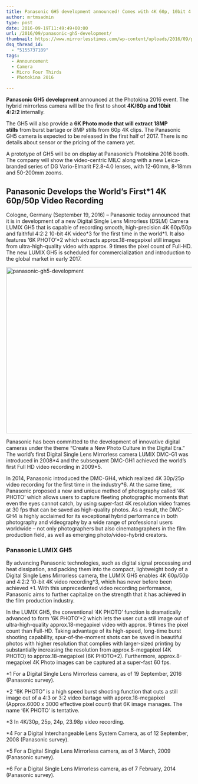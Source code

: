 ```yaml
---
title: Panasonic GH5 development announced! Comes with 4K 60p, 10bit 4:2:2
author: mrtmsadmin
type: post
date: 2016-09-19T11:49:49+00:00
url: /2016/09/panasonic-gh5-development/
thumbnail: https://www.mirrorlesstimes.com/wp-content/uploads/2016/09/panasonic-gh5-development.jpg
dsq_thread_id:
  - "5155737189"
tags:
  - Announcement
  - Camera
  - Micro Four Thirds
  - Photokina 2016

---
```

**Panasonic GH5 development** announced at the Photokina 2016 event. The hybrid mirrorless camera will be the first to shoot **4K/60p and 10bit 4:2:2** internally.

The GH5 will also provide a **6K Photo mode that will extract 18MP stills** from burst bartage or 8MP stills from 60p 4K clips. The Panasonic GH5 camera is expected to be released in the first half of 2017. There is no details about sensor or the pricing of the camera yet.

A prototype of GH5 will be on display at Panasonic’s Photokina 2016 booth. The company will show the video-centric MILC along with a new Leica-branded series of DG Vario-Elmarit F2.8-4.0 lenses, with 12-60mm, 8-18mm and 50-200mm zooms.<!--more-->

## Panasonic Develops the World’s First<span class="green">*1</span> 4K 60p/50p Video Recording

Cologne, Germany (September 19, 2016) – Panasonic today announced that it is in development of a new Digital Single Lens Mirrorless (DSLM) Camera LUMIX GH5 that is capable of recording smooth, high-precision 4K 60p/50p and faithful 4:2:2 10-bit 4K video<span class="green">*3</span> for the first time in the world<span class="green">*1</span>. It also features ‘6K PHOTO’<span class="green">*2</span> which extracts approx.18-megapixel still images from ultra-high-quality video with approx. 9 times the pixel count of Full-HD. The new LUMIX GH5 is scheduled for commercialization and introduction to the global market in early 2017.

<img class="alignnone size-full wp-image-565" src="https://i1.wp.com/www.mirrorlesstimes.com/wp-content/uploads/2016/09/panasonic-gh5-development.jpg?resize=600%2C450&#038;ssl=1" alt="panasonic-gh5-development" width="600" height="450" srcset="https://i1.wp.com/www.mirrorlesstimes.com/wp-content/uploads/2016/09/panasonic-gh5-development.jpg?w=1200&ssl=1 1200w, https://i1.wp.com/www.mirrorlesstimes.com/wp-content/uploads/2016/09/panasonic-gh5-development.jpg?resize=300%2C225&ssl=1 300w, https://i1.wp.com/www.mirrorlesstimes.com/wp-content/uploads/2016/09/panasonic-gh5-development.jpg?resize=768%2C576&ssl=1 768w, https://i1.wp.com/www.mirrorlesstimes.com/wp-content/uploads/2016/09/panasonic-gh5-development.jpg?resize=1024%2C768&ssl=1 1024w" sizes="(max-width: 600px) 100vw, 600px" data-recalc-dims="1" /> 

Panasonic has been committed to the development of innovative digital cameras under the theme “Create a New Photo Culture in the Digital Era.” The world’s first Digital Single Lens Mirrorless camera LUMIX DMC-G1 was introduced in 2008<span class="green">*4</span> and the subsequent DMC-GH1 achieved the world’s first Full HD video recording in 2009<span class="green">*5</span>.

In 2014, Panasonic introduced the DMC-GH4, which realized 4K 30p/25p video recording for the first time in the industry<span class="green">*6</span>. At the same time, Panasonic proposed a new and unique method of photography called ‘4K PHOTO’ which allows users to capture fleeting photographic moments that even the eyes cannot catch, by using super-fast 4K resolution video frames at 30 fps that can be saved as high-quality photos. As a result, the DMC-GH4 is highly acclaimed for its exceptional hybrid performance in both photography and videography by a wide range of professional users worldwide – not only photographers but also cinematographers in the film production field, as well as emerging photo/video-hybrid creators.

### Panasonic LUMIX GH5

By advancing Panasonic technologies, such as digital signal processing and heat dissipation, and packing them into the compact, lightweight body of a Digital Single Lens Mirrorless camera, the LUMIX GH5 enables 4K 60p/50p and 4:2:2 10-bit 4K video recording<span class="green">*3</span>, which has never before been achieved <span class="green">*1</span>. With this unprecedented video recording performance, Panasonic aims to further capitalize on the strength that it has achieved in the film production industry.

In the LUMIX GH5, the conventional ‘4K PHOTO’ function is dramatically advanced to form ‘6K PHOTO’<span class="green">*2</span> which lets the user cut a still image out of ultra-high-quality approx.18-megapixel video with approx. 9 times the pixel count than Full-HD. Taking advantage of its high-speed, long-time burst shooting capability, spur-of-the-moment shots can be saved in beautiful photos with higher resolution that complies with larger-sized printing by substantially increasing the resolution from approx.8-megapixel (4K PHOTO) to approx.18-megapixel (6K PHOTO<span class="green">*2</span>). Furthermore, approx.8-megapixel 4K Photo images can be captured at a super-fast 60 fps.

<span class="green">*1 For a Digital Single Lens Mirrorless camera, as of 19 September, 2016 (Panasonic survey).</span>

<span class="green">*2 “6K PHOTO” is a high speed burst shooting function that cuts a still image out of a 4:3 or 3:2 video bartage with approx.18-megapixel (Approx.6000 x 3000 effective pixel count) that 6K image manages. The name ‘6K PHOTO’ is tentative. </span>

<span class="green">*3 In 4K/30p, 25p, 24p, 23.98p video recording. </span>

<span class="green">*4 For a Digital Interchangeable Lens System Camera, as of 12 September, 2008 (Panasonic survey). </span>

<span class="green">*5 For a Digital Single Lens Mirrorless camera, as of 3 March, 2009 (Panasonic survey). </span>

<span class="green">*6 For a Digital Single Lens Mirrorless camera, as of 7 February, 2014 (Panasonic survey).</span>